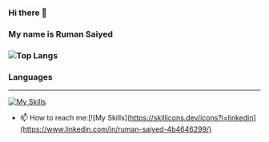 ### Hi there 👋
### My name is Ruman Saiyed
### ![Top Langs](https://github-readme-stats.vercel.app/api/top-langs/?username=Ruman2304&layout=compact)

### Languages
-------------------------------
[![My Skills](https://skillicons.dev/icons?i=js,html,css,php,python,java,javascript,mysql,vscode,c)](https://skillicons.dev)

- 📫 How to reach me:[![My Skills](https://skillicons.dev/icons?i=linkedin](https://www.linkedin.com/in/ruman-saiyed-4b4646299/)


